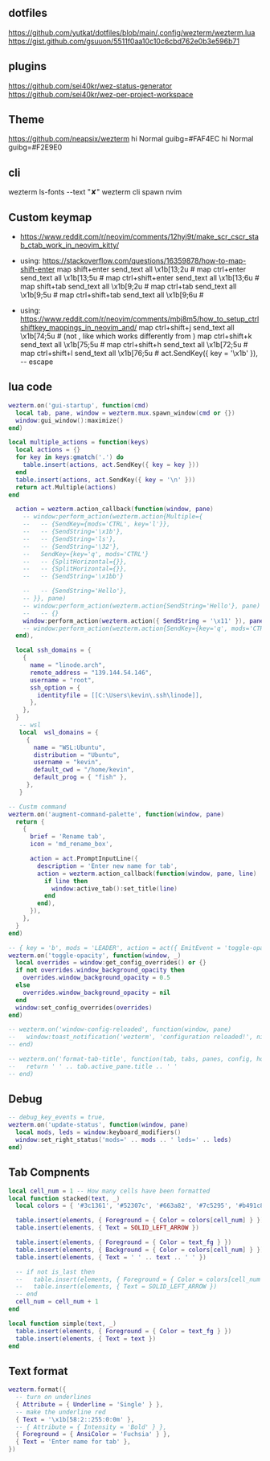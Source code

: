 ## dotfiles
https://github.com/yutkat/dotfiles/blob/main/.config/wezterm/wezterm.lua
https://gist.github.com/gsuuon/5511f0aa10c10c6cbd762e0b3e596b71

## plugins
https://github.com/sei40kr/wez-status-generator
https://github.com/sei40kr/wez-per-project-workspace

## Theme
https://github.com/neapsix/wezterm
hi Normal guibg=#FAF4EC
hi Normal guibg=#F2E9E0

## cli
wezterm ls-fonts --text "✘"
wezterm cli spawn nvim

## Custom keymap
- https://www.reddit.com/r/neovim/comments/12hyi9t/make_scr_cscr_stab_ctab_work_in_neovim_kitty/
- using: https://stackoverflow.com/questions/16359878/how-to-map-shift-enter
map shift+enter              send_text all \x1b[13;2u      # <s-cr>
map ctrl+enter               send_text all \x1b[13;5u      # <c-cr>
map ctrl+shift+enter         send_text all \x1b[13;6u      # <c-s-cr>
map shift+tab                send_text all \x1b[9;2u       # <s-tab>
map ctrl+tab                 send_text all \x1b[9;5u       # <c-tab>
map ctrl+shift+tab           send_text all \x1b[9;6u       # <c-s-tab>

- using: https://www.reddit.com/r/neovim/comments/mbj8m5/how_to_setup_ctrlshiftkey_mappings_in_neovim_and/
map ctrl+shift+j             send_text all \x1b[74;5u      # <c-s-j> (not <c-J>, like <m-J> which works differently from <m-j>)
map ctrl+shift+k             send_text all \x1b[75;5u      # <c-s-k>
map ctrl+shift+h             send_text all \x1b[72;5u      # <c-s-h>
map ctrl+shift+l             send_text all \x1b[76;5u      # <c-s-l>
act.SendKey({ key = '\x1b' }), -- escape

## lua code
```lua
wezterm.on('gui-startup', function(cmd)
  local tab, pane, window = wezterm.mux.spawn_window(cmd or {})
  window:gui_window():maximize()
end)

local multiple_actions = function(keys)
  local actions = {}
  for key in keys:gmatch('.') do
    table.insert(actions, act.SendKey({ key = key }))
  end
  table.insert(actions, act.SendKey({ key = '\n' }))
  return act.Multiple(actions)
end

  action = wezterm.action_callback(function(window, pane)
    -- window:perform_action(wezterm.action{Multiple={
    --   -- {SendKey={mods='CTRL', key='l'}},
    --   -- {SendString='\x1b'},
    --   -- {SendString='ls'},
    --   -- {SendString='\32'},
    --   SendKey={key='q', mods='CTRL'}
    --   -- {SplitHorizontal={}},
    --   -- {SplitHorizontal={}},
    --   -- {SendString='\x1bb'}

    --   -- {SendString='Hello'},
    -- }}, pane)
    -- window:perform_action(wezterm.action{SendString='Hello'}, pane)
    --   -- {}
    window:perform_action(wezterm.action({ SendString = '\x11' }), pane)
    -- window:perform_action(wezterm.action{SendKey={key='q', mods='CTRL'}}, pane)
  end),

  local ssh_domains = {
    {
      name = "linode.arch",
      remote_address = "139.144.54.146",
      username = "root",
      ssh_option = {
        identityfile = [[C:\Users\kevin\.ssh\linode]],
      },
    },
  }
   -- wsl
   local  wsl_domains = {
     {
       name = "WSL:Ubuntu",
       distribution = "Ubuntu",
       username = "kevin",
       default_cwd = "/home/kevin",
       default_prog = { "fish" },
     },
   }

-- Custm command
wezterm.on('augment-command-palette', function(window, pane)
  return {
    {
      brief = 'Rename tab',
      icon = 'md_rename_box',

      action = act.PromptInputLine({
        description = 'Enter new name for tab',
        action = wezterm.action_callback(function(window, pane, line)
          if line then
            window:active_tab():set_title(line)
          end
        end),
      }),
    },
  }
end)

-- { key = 'b', mods = 'LEADER', action = act({ EmitEvent = 'toggle-opacity' }) },
wezterm.on('toggle-opacity', function(window, _)
  local overrides = window:get_config_overrides() or {}
  if not overrides.window_background_opacity then
    overrides.window_background_opacity = 0.5
  else
    overrides.window_background_opacity = nil
  end
  window:set_config_overrides(overrides)
end)

-- wezterm.on('window-config-reloaded', function(window, pane)
--   window:toast_notification('wezterm', 'configuration reloaded!', nil, 4000)
-- end)

-- wezterm.on('format-tab-title', function(tab, tabs, panes, config, hover, max_width)
--   return ' ' .. tab.active_pane.title .. ' '
-- end)

```

## Debug
```lua
-- debug_key_events = true,
wezterm.on('update-status', function(window, pane)
  local mods, leds = window:keyboard_modifiers()
  window:set_right_status('mods=' .. mods .. ' leds=' .. leds)
end)
```

## Tab Compnents
```lua
local cell_num = 1 -- How many cells have been formatted
local function stacked(text, _)
  local colors = { '#3c1361', '#52307c', '#663a82', '#7c5295', '#b491c8' }

  table.insert(elements, { Foreground = { Color = colors[cell_num] } })
  table.insert(elements, { Text = SOLID_LEFT_ARROW })

  table.insert(elements, { Foreground = { Color = text_fg } })
  table.insert(elements, { Background = { Color = colors[cell_num] } })
  table.insert(elements, { Text = ' ' .. text .. ' ' })

  -- if not is_last then
  --   table.insert(elements, { Foreground = { Color = colors[cell_num + 1] } })
  --   table.insert(elements, { Text = SOLID_LEFT_ARROW })
  -- end
  cell_num = cell_num + 1
end

local function simple(text, _)
  table.insert(elements, { Foreground = { Color = text_fg } })
  table.insert(elements, { Text = text })
end
```

## Text format
```lua
wezterm.format({
  -- turn on underlines
  { Attribute = { Underline = 'Single' } },
  -- make the underline red
  { Text = '\x1b[58:2::255:0:0m' },
  -- { Attribute = { Intensity = 'Bold' } },
  { Foreground = { AnsiColor = 'Fuchsia' } },
  { Text = 'Enter name for tab' },
})
```
